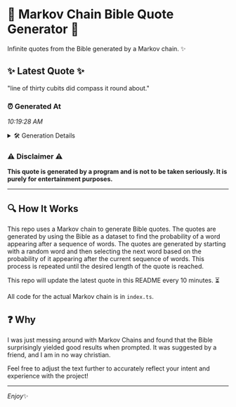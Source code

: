 # 📖 Markov Chain Bible Quote Generator 📖

Infinite quotes from the Bible generated by a Markov chain. ✨

## ✨ Latest Quote ✨
"line of thirty cubits did compass it round about."

### ⏰ Generated At
*10:19:28 AM*

<details>
    <summary>🛠️ Generation Details</summary>
    <p>
        <strong>🌱 Seed:</strong> line<br>
        <strong>🔄 Iterations:</strong> 8<br>
        <strong>📜 Context History:</strong><br>[ line ]: of<br>[ line, of ]: thirty<br>[ line, of, thirty ]: cubits<br>[ line, of, thirty, cubits ]: did<br>[ line, of, thirty, cubits, did ]: compass<br>[ line, of, thirty, cubits, did, compass ]: it<br>[ of, thirty, cubits, did, compass, it ]: round<br>[ thirty, cubits, did, compass, it, round ]: about.<br>
    </p>
</details>

### ⚠️ Disclaimer ⚠️
**This quote is generated by a program and is not to be taken seriously. It is purely for entertainment purposes.**

---

## 🔍 How It Works

This repo uses a Markov chain to generate Bible quotes. The quotes are generated by using the Bible as a dataset to find the probability of a word appearing after a sequence of words. The quotes are generated by starting with a random word and then selecting the next word based on the probability of it appearing after the current sequence of words. This process is repeated until the desired length of the quote is reached.

This repo will update the latest quote in this README every 10 minutes. ⏳

All code for the actual Markov chain is in `index.ts`.

## ❓ Why

I was just messing around with Markov Chains and found that the Bible surprisingly yielded good results when prompted. 
It was suggested by a friend, and I am in no way christian.

Feel free to adjust the text further to accurately reflect your intent and experience with the project!

---

*Enjoy*✨
